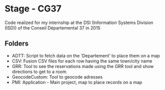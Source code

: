 # Stage - CG37
Code realized for my internship at the DSI (Information Systems Division (ISD)) of the Conseil Départemental 37 in 2015

## Folders
* ADTT: Script to fetch data on the 'Departement' to place them on a map  
* CSV: Fusion CSV files for each row having the same town/city name  
* GRR: Tool to see the reservations made using the GRR tool and show directions to get to a room  
* GeocodeCustom: Tool to geocode adresses  
* PMI: Application - Main project, map to place records on a map
